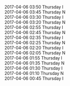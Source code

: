 2017-04-06 03:50 Thursday  I  
2017-04-06 03:45 Thursday  N  
2017-04-06 03:30 Thursday  I  
2017-04-06 03:20 Thursday  N  
2017-04-06 02:55 Thursday  I  
2017-04-06 02:45 Thursday  N  
2017-04-06 02:35 Thursday  I  
2017-04-06 02:25 Thursday  N  
2017-04-06 02:20 Thursday  I  
2017-04-06 02:05 Thursday  N  
2017-04-06 01:55 Thursday  I  
2017-04-06 01:35 Thursday  N  
2017-04-06 01:30 Thursday  I  
2017-04-06 01:10 Thursday  N  
2017-04-06 00:45 Thursday  I  
